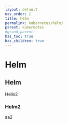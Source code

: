 ```yaml
---
layout: default
nav_order: 1
title: helm
permalink: kubernetes/helm/
parent: kubernetes
#grand_parent: 
has_toc: true
has_children: true
---
```


# Helm

## Helm
Hello2

### Helm2
aa2
